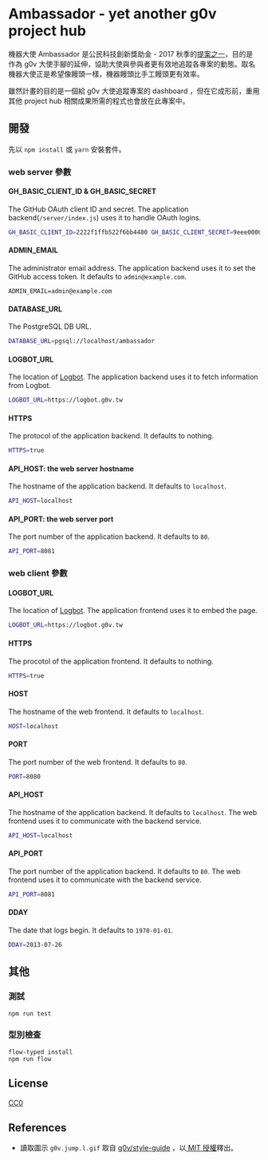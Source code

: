 # Ambassador - yet another g0v project hub

機器大使 Ambassador 是公民科技創新獎助金 - 2017 秋季的[提案之一][YA0H]，目的是作為 g0v
大使手腳的延伸，協助大使與參與者更有效地追蹤各專案的動態。取名機器大使正是希望像饅頭一樣，機器饅頭比手工饅頭更有效率。

雖然計畫的目的是一個給 g0v 大使追蹤專案的 dashboard ，但在它成形前，重用其他
project hub 相關成果所需的程式也會放在此專案中。

[YA0H]: https://grants.g0v.tw/projects/5969ed35d60a0d001ed1f7f6

## 開發

先以 `npm install` 或 `yarn` 安裝套件。

### web server 參數

#### GH_BASIC_CLIENT_ID & GH_BASIC_SECRET

The GitHub OAuth client ID and secret. The application backend(`/server/index.js`) uses it to handle OAuth logins.

```sh
GH_BASIC_CLIENT_ID=2222f1ffb522f6bb4480 GH_BASIC_CLIENT_SECRET=9eee00006da733b22cb1234339301cc67d943eff
```

#### ADMIN_EMAIL

The administrator email address. The application backend uses it to set the GitHub access token. It defaults to `admin@example.com`.

```
ADMIN_EMAIL=admin@example.com
```

#### DATABASE_URL

The PostgreSQL DB URL.

```sh
DATABASE_URL=pgsql://localhost/ambassador
```

#### LOGBOT_URL

The location of [Logbot][Logbot]. The application backend uses it to fetch information from Logbot.

```sh
LOGBOT_URL=https://logbot.g0v.tw
```

#### HTTPS

The protocol of the application backend. It defaults to nothing.

```sh
HTTPS=true
```

#### API_HOST: the web server hostname

The hostname of the application backend. It defaults to `localhost`.

```sh
API_HOST=localhost
```

#### API_PORT: the web server port

The port number of the application backend. It defaults to `80`.

```sh
API_PORT=8081
```

### web client 參數

#### LOGBOT_URL

The location of [Logbot][Logbot]. The application frontend uses it to embed the page.

```sh
LOGBOT_URL=https://logbot.g0v.tw
```

#### HTTPS

The procotol of the application frontend. It defaults to nothing.

```sh
HTTPS=true
```

#### HOST

The hostname of the web frontend. It defaults to `localhost`.

```sh
HOST=localhost
```

#### PORT

The port number of the web frontend. It defaults to `80`.

```sh
PORT=8080
```

#### API_HOST

The hostname of the application backend. It defaults to `localhost`. The web frontend uses it to communicate with the backend service.

```sh
API_HOST=localhost
```

#### API_PORT

The port number of the application backend. It defaults to `80`. The web frontend uses it to communicate with the backend service.

```sh
API_PORT=8081
```

#### DDAY

The date that logs begin. It defaults to `1970-01-01`.

```sh
DDAY=2013-07-26
```

[Logbot]: https://github.com/g0v/Logbot

## 其他

### 測試

```
npm run test
```

### 型別檢查

```
flow-typed install
npm run flow
```

## License

[CC0][CC0]

[CC0]: https://creativecommons.org/publicdomain/zero/1.0/

## References

* 讀取圖示 `g0v.jump.l.gif` 取自 [g0v/style-guide](https://github.com/g0v/style-guide) ，以[ MIT 授權](https://github.com/g0v/style-guide/blob/gh-pages/LICENSE)釋出。


